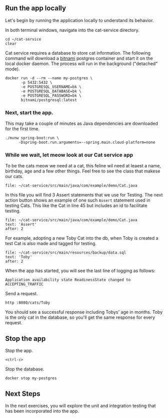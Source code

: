 ## Run the app locally

Let's begin by running the application locally to understand its behavior.

In both terminal windows, navigate into the cat-service directory.
```execute-all
cd ~/cat-service
clear
```

Cat service requires a database to store cat information.
The following command will download a [bitnami](https://bitnami.com/) postgres container and start it on the local docker daemon.
The process will run in the background ("detached" mode).
```execute-1
docker run -d --rm --name my-postgres \
       -p 5432:5432 \
       -e POSTGRESQL_USERNAME=bk \
       -e POSTGRESQL_DATABASE=bk \
       -e POSTGRESQL_PASSWORD=bk \
       bitnami/postgresql:latest
```

### Next, start the app.
This may take a couple of minutes as Java dependencies are downloaded for the first time.
```execute-2
./mvnw spring-boot:run \
      -Dspring-boot.run.arguments=--spring.main.cloud-platform=none
```

### While we wait, let meow look at our Cat service app

To be the cats meow we need at a cat, this feline wil need at leaest a name, birthday, age and a few other things. Feel free to see the class that makese our cats.
```open-dashboard
file: ~/cat-service/src/main/java/com/example/demo/Cat.java
```

In this file you will find 3 Assert statements that we use for Testing. The next action button shows an example of one such `Assert` statement used in testing Cats. This like the Cat in line 45 but includes an id to facilitate testing.
```editor:select-matching-text
file: ~/cat-service/src/main/java/com/example/demo/Cat.java
text: 'Assert'
after: 2
```

For example, adopting a new Toby Cat into the db, when Toby is created a test Cat is also made and tagged for testing.
```editor:select-matching-text
file: ~/cat-service/src/main/resources/backup/data.sql
text: 'Toby'
after: 2
```


When the app has started, you will see the last line of logging as follows:
```
Application availability state ReadinessState changed to ACCEPTING_TRAFFIC
```

Send a request.
```execute-1
http :8080/cats/Toby
```

You should see a successful response including Tobys' age in months. Toby is the only cat in the database, so you'll get the same response for every request.

## Stop the app

Stop the app.
```execute-2
<ctrl-c>
```

Stop the database.
```execute-1
docker stop my-postgres
```

## Next Steps

In the next exercises, you will explore the unit and integration testing that has been incorporated into the app.
